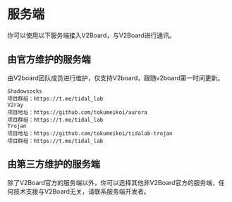 # 服务端

你可以使用以下服务端接入V2Board，与V2Board进行通讯。

## 由官方维护的服务端

由V2board团队成员进行维护，仅支持V2board，跟随v2board第一时间更新。

```
Shadowsocks
项目群组：https://t.me/tidal_lab
V2ray
项目地址：https://github.com/tokumeikoi/aurora
项目群组：https://t.me/tidal_lab
Trojan
项目地址：https://github.com/tokumeikoi/tidalab-trojan
项目群组：https://t.me/tidal_lab
```

## 由第三方维护的服务端

除了V2Board官方的服务端以外，你可以选择其他非V2Board官方的服务端，任何技术支援与V2Board无关，请联系服务端开发者。